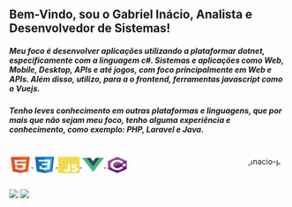 ## Bem-Vindo, sou o Gabriel Inácio, Analista e Desenvolvedor de Sistemas!
##### Meu foco é desenvolver aplicações utilizando a plataformar dotnet, especificamente com a linguagem c#. Sistemas e aplicações como Web, Mobile, Desktop, APIs e até jogos, com foco principalmente em Web e APIs. Além disso, utilizo, para a o frontend, ferramentas javascript como o Vuejs.
##### Tenho leves conhecimento em outras plataformas e linguagens, que por mais que não sejam meu foco, tenho alguma experiência e conhecimento, como exemplo: PHP, Laravel e Java.
<div align="center">
  <a href="https://github.com/GabrielInacio03">
</div>
<div style="display: inline_block"><br>
  <img align="center" alt="Inacio-HTML" height="30" width="40" src="https://raw.githubusercontent.com/devicons/devicon/master/icons/html5/html5-original.svg">
  <img align="center" alt="Inacio-CSS" height="30" width="40" src="https://raw.githubusercontent.com/devicons/devicon/master/icons/css3/css3-original.svg">
  <img align="center" alt="Inacio-Js" height="30" width="40" src="https://raw.githubusercontent.com/devicons/devicon/master/icons/javascript/javascript-plain.svg">
  <img align="center" alt="Inacio-Vue" height="30" width="40" src="https://raw.githubusercontent.com/devicons/devicon/master/icons/vuejs/vuejs-original.svg">
  <img align="center" alt="Inacio-Csharp" height="30" width="40" src="https://raw.githubusercontent.com/devicons/devicon/master/icons/csharp/csharp-original.svg">
  <img align="right" alt="Inacio-pic" height="150" style="border-radius:50px;" src="https://avatars.githubusercontent.com/u/59851555?s=400&u=1fe0e96ef897c6407ca34d4d8a9eaef3326edc1e&v=4">
</div>
  
  ##
 
<div> 
  <a href="https://instagram.com/GabrielInacio03" target="_blank"><img src="https://img.shields.io/badge/-Instagram-%23E4405F?style=for-the-badge&logo=instagram&logoColor=white" target="_blank"></a>
  <a href="https://www.linkedin.com/in/gabriel-da-silva-in%C3%A1cio-a3ba881a8/" target="_blank"><img src="https://img.shields.io/badge/-LinkedIn-%230077B5?style=for-the-badge&logo=linkedin&logoColor=white" target="_blank"></a> 
  
</div>
